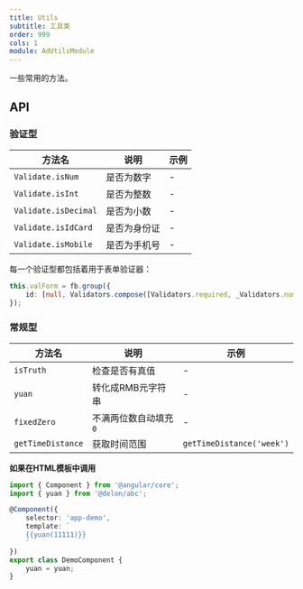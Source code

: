 ```yaml
---
title: Utils
subtitle: 工具类
order: 999
cols: 1
module: AdUtilsModule
---
```


一些常用的方法。

## API

### 验证型

方法名 | 说明 | 示例
----|------|-----
`Validate.isNum` | 是否为数字 | -
`Validate.isInt` | 是否为整数 | -
`Validate.isDecimal` | 是否为小数 | -
`Validate.isIdCard` | 是否为身份证 | -
`Validate.isMobile` | 是否为手机号 | -

每一个验证型都包括着用于表单验证器：

```ts
this.valForm = fb.group({
    id: [null, Validators.compose([Validators.required, _Validators.num])]
});
```

### 常规型

方法名 | 说明 | 示例
----|------|-----
`isTruth` | 检查是否有真值 | -
`yuan` | 转化成RMB元字符串 | -
`fixedZero` | 不满两位数自动填充 `0` | -
`getTimeDistance` | 获取时间范围 | `getTimeDistance('week')`

**如果在HTML模板中调用**

```ts
import { Component } from '@angular/core';
import { yuan } from '@delon/abc';

@Component({
    selector: 'app-demo',
    template: `
    {{yuan(11111)}}
    `
})
export class DemoComponent {
    yuan = yuan;
}
```

